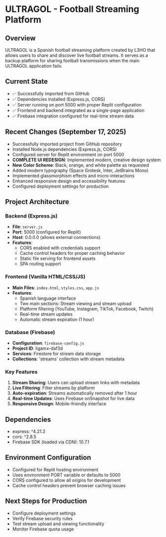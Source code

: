 # ULTRAGOL - Football Streaming Platform

## Overview
ULTRAGOL is a Spanish football streaming platform created by L3HO that allows users to share and discover live football streams. It serves as a backup platform for sharing football transmissions when the main ULTRAGOL application fails.

## Current State
- ✅ Successfully imported from GitHub
- ✅ Dependencies installed (Express.js, CORS)
- ✅ Server running on port 5000 with proper Replit configuration
- ✅ Frontend and backend integrated as a single-page application
- ✅ Firebase integration configured for real-time stream data

## Recent Changes (September 17, 2025)
- Successfully imported project from GitHub repository  
- Installed Node.js dependencies (Express.js, CORS)
- Configured server for Replit environment on port 5000
- **COMPLETE UI REDESIGN**: Implemented modern, creative design system
- **New Color Scheme**: Black, orange, and white palette as requested
- Added modern typography (Space Grotesk, Inter, JetBrains Mono)
- Implemented glassmorphism effects and micro-interactions
- Enhanced responsive design and accessibility features
- Configured deployment settings for production

## Project Architecture

### Backend (Express.js)
- **File**: `server.js`
- **Port**: 5000 (configured for Replit)
- **Host**: 0.0.0.0 (allows external connections)
- **Features**:
  - CORS enabled with credentials support
  - Cache control headers for proper caching behavior
  - Static file serving for frontend assets
  - SPA routing support

### Frontend (Vanilla HTML/CSS/JS)
- **Main Files**: `index.html`, `styles.css`, `app.js`
- **Features**:
  - Spanish language interface
  - Two main sections: Stream viewing and stream upload
  - Platform filtering (YouTube, Instagram, TikTok, Facebook, Twitch)
  - Real-time stream updates
  - Automatic stream expiration (1 hour)

### Database (Firebase)
- **Configuration**: `firebase-config.js`
- **Project ID**: ligamx-daf3d
- **Services**: Firestore for stream data storage
- **Collections**: 'streams' collection with stream metadata

### Key Features
1. **Stream Sharing**: Users can upload stream links with metadata
2. **Live Filtering**: Filter streams by platform
3. **Auto-expiration**: Streams automatically removed after 1 hour
4. **Real-time Updates**: Uses Firebase onSnapshot for live data
5. **Responsive Design**: Mobile-friendly interface

## Dependencies
- express: ^4.21.2
- cors: ^2.8.5
- Firebase SDK (loaded via CDN): 10.7.1

## Environment Configuration
- Configured for Replit hosting environment
- Uses environment PORT variable or defaults to 5000
- CORS configured to allow all origins for development
- Cache control headers prevent browser caching issues

## Next Steps for Production
- Configure deployment settings
- Verify Firebase security rules
- Test stream upload and viewing functionality
- Monitor Firebase quota usage